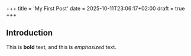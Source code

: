+++
title = 'My First Post'
date = 2025-10-11T23:06:17+02:00
draft = true
+++
## Introduction

This is **bold** text, and this is *emphasized* text.
